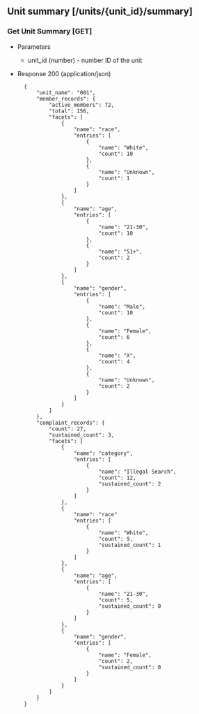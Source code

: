 ## Unit summary [/units/{unit_id}/summary]

### Get Unit Summary [GET]

+ Parameters
    + unit_id (number) - number ID of the unit

+ Response 200 (application/json)

        {
            "unit_name": "001",
            "member_records": {
                "active_members": 72,
                "total": 156,
                "facets": [
                    {
                        "name": "race",
                        "entries": [
                            {
                                "name": "White",
                                "count": 10
                            },
                            {
                                "name": "Unknown",
                                "count": 1
                            }
                        ]
                    },
                    {
                        "name": "age",
                        "entries": [
                            {
                                "name": "21-30",
                                "count": 10
                            },
                            {
                                "name": "51+",
                                "count": 2
                            }
                        ]
                    },
                    {
                        "name": "gender",
                        "entries": [
                            {
                                "name": "Male",
                                "count": 10
                            },
                            {
                                "name": "Female",
                                "count": 6
                            },
                            {
                                "name": "X",
                                "count": 4
                            },
                            {
                                "name": "Unknown",
                                "count": 2
                            }
                        ]
                    }
                ]
            },
            "complaint_records": {
                "count": 27,
                "sustained_count": 3,
                "facets": [
                    {
                        "name": "category",
                        "entries": [
                            {
                                "name": "Illegal Search",
                                "count": 12,
                                "sustained_count": 2
                            }
                        ]
                    },
                    {
                        "name": "race"
                        "entries": [
                            {
                                "name": "White",
                                "count": 9,
                                "sustained_count": 1
                            }
                        ]
                    },
                    {
                        "name": "age",
                        "entries": [
                            {
                                "name": "21-30",
                                "count": 5,
                                "sustained_count": 0
                            }
                        ]
                    },
                    {
                        "name": "gender",
                        "entries": [
                            {
                                "name": "Female",
                                "count": 2,
                                "sustained_count": 0
                            }
                        ]
                    }
                ]
            }
        }
